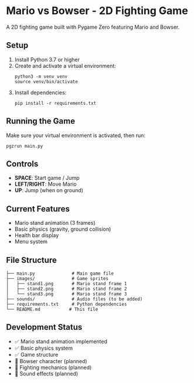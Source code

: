 # Mario vs Bowser - 2D Fighting Game

A 2D fighting game built with Pygame Zero featuring Mario and Bowser.

## Setup

1. Install Python 3.7 or higher
2. Create and activate a virtual environment:
   ```
   python3 -m venv venv
   source venv/bin/activate
   ```
3. Install dependencies:
   ```
   pip install -r requirements.txt
   ```

## Running the Game

Make sure your virtual environment is activated, then run:
```
pgzrun main.py
```

## Controls

- **SPACE**: Start game / Jump
- **LEFT/RIGHT**: Move Mario
- **UP**: Jump (when on ground)

## Current Features

- Mario stand animation (3 frames)
- Basic physics (gravity, ground collision)
- Health bar display
- Menu system

## File Structure

```
├── main.py              # Main game file
├── images/              # Game sprites
│   ├── stand1.png       # Mario stand frame 1
│   ├── stand2.png       # Mario stand frame 2
│   └── stand3.png       # Mario stand frame 3
├── sounds/              # Audio files (to be added)
├── requirements.txt     # Python dependencies
└── README.md           # This file
```

## Development Status

- ✅ Mario stand animation implemented
- ✅ Basic physics system
- ✅ Game structure
- 🔄 Bowser character (planned)
- 🔄 Fighting mechanics (planned)
- 🔄 Sound effects (planned)
